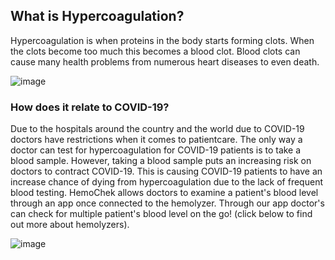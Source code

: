 ## What is Hypercoagulation?

Hypercoagulation is when proteins in the body starts forming clots. When the clots become too much this becomes a blood clot. Blood clots can cause many health problems from numerous heart diseases to even death.

![image](https://user-images.githubusercontent.com/17555707/107133630-58eb0300-68b8-11eb-8e03-2f36b6edde5c.jpg)

### How does it relate to COVID-19?

Due to the hospitals around the country and the world due to COVID-19 doctors have restrictions when it comes to patientcare. The only way a doctor can test for hypercoagulation for COVID-19 patients is to take a blood sample. However, taking a blood sample puts an increasing risk on doctors to contract COVID-19. This is causing COVID-19 patients to have an increase chance of dying from hypercoagulation due to the lack of frequent blood testing. HemoChek allows doctors to examine a patient's blood level through an app once connected to the hemolyzer. Through our app doctor's can check for multiple patient's blood level on the go! (click below to find out more about hemolyzers).

![image](https://user-images.githubusercontent.com/17555707/107133718-2a215c80-68b9-11eb-980d-bdd90f88b868.png)
